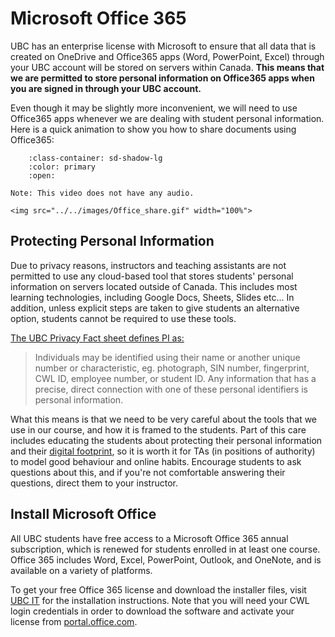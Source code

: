 # Microsoft Office 365

UBC has an enterprise license with Microsoft to ensure that all data that is created on OneDrive and Office365 apps (Word, PowerPoint, Excel) through your UBC account will be stored on servers within Canada.
**This means that we are permitted to store personal information on Office365 apps when you are signed in through your UBC account.**

Even though it may be slightly more inconvenient, we will need to use Office365 apps whenever we are dealing with student personal information.
Here is a quick animation to show you how to share documents using Office365:

```{dropdown} Create and share documents on Office365
    :class-container: sd-shadow-lg
    :color: primary
    :open:

Note: This video does not have any audio.

<img src="../../images/Office_share.gif" width="100%">
```

## Protecting Personal Information

Due to privacy reasons, instructors and teaching assistants are not permitted to use any cloud-based tool that stores students' personal information on servers located outside of Canada.
This includes most learning technologies, including Google Docs, Sheets, Slides etc...
In addition, unless explicit steps are taken to give students an alternative option, students cannot be required to use these tools.

[The UBC Privacy Fact sheet defines PI as:](https://universitycounsel.ubc.ca/files/2020/01/Fact-Sheet-What-is-Personal-Information.pdf)

> Individuals may be identified using their name or another unique number or characteristic, eg. photograph, SIN number, fingerprint, CWL ID, employee number, or student ID. Any information that has a precise, direct connection with one of these personal identifiers is personal information.

What this means is that we need to be very careful about the tools that we use in our course, and how it is framed to the students.
Part of this care includes educating the students about protecting their personal information and their [digital footprint](https://it.wisc.edu/news/data-privacy-101-whats-your-digital-footprint/), so it is worth it for TAs (in positions of authority) to model good behaviour and online habits.
Encourage students to ask questions about this, and if you're not comfortable answering their questions, direct them to your instructor.

## Install Microsoft Office

All UBC students have free access to a Microsoft Office 365 annual subscription, which is renewed for students enrolled in at least one course.
Office 365 includes Word, Excel, PowerPoint, Outlook, and OneNote, and is available on a variety of platforms.

To get your free Office 365 license and download the installer files, visit [UBC IT](https://it.ubc.ca/services/desktop-print-services/software-licensing/office-365-students) for the installation instructions.
Note that you will need your CWL login credentials in order to download the software and activate your license from [portal.office.com](https://portal.office.com).

